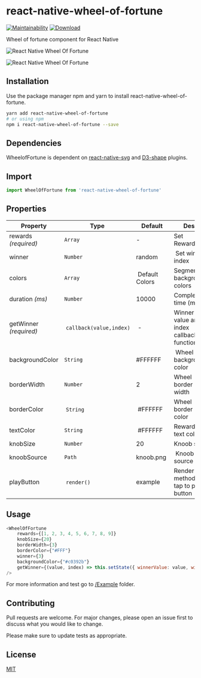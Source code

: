 # react-native-wheel-of-fortune 
[![Maintainability](https://api.codeclimate.com/v1/badges/516712bad4032cba5439/maintainability)](https://codeclimate.com/github/eftalyurtseven/react-native-wheel-of-fortune)
[![Download](https://img.shields.io/npm/dm/react-native-wheel-of-fortune.svg)](https://github.com/eftalyurtseven/react-native-wheel-of-fortune)


Wheel of fortune component for React Native

![React Native Wheel Of Fortune](https://github.com/eftalyurtseven/react-native-wheel-of-fortune/raw/master/assets/images/RNWheelOfFortune.gif "React Native Wheel Of Fortune")

![React Native Wheel Of Fortune](https://github.com/eftalyurtseven/react-native-wheel-of-fortune/raw/master/assets/images/demo.png "React Native Wheel Of Fortune")


## Installation

Use the package manager npm and yarn to install react-native-wheel-of-fortune.

```bash
yarn add react-native-wheel-of-fortune
# or using npm
npm i react-native-wheel-of-fortune --save
```

## Dependencies
WheelofFortune is dependent on [react-native-svg](https://github.com/react-native-community/react-native-svg) and [D3-shape](https://github.com/d3/d3-shape) plugins.

## Import

```js
import WheelOfFortune from 'react-native-wheel-of-fortune'
```

## Properties
Property | Type | Default | Desc
--- | --- | --- | ---
rewards *(required)* | `Array` | - | Set Rewards 
winner | `Number` | random | Set winner index
colors | `Array` | Default Colors | Segment background colors
duration *(ms)* | `Number` | 10000 | Completion time  (ms)
getWinner *(required)* | `callback(value,index)` | - | Winner value and index callback function
backgroundColor | `String` | #FFFFFF | Wheel background color
borderWidth | `Number` | 2 | Wheel border width
borderColor | `String` | #FFFFFF | Wheel border color
textColor | `String` | #FFFFFF | Rewards text color
knobSize | `Number` | 20 | Knoob size
knoobSource | `Path` | knoob.png | Knoob source
playButton | `render()` | example | Render method for tap to play button

## Usage
```js
<WheelOfFortune
    rewards={[1, 2, 3, 4, 5, 6, 7, 8, 9]}
    knobSize={20}
    borderWidth={3}
    borderColor={"#FFF"}
    winner={3}
    backgroundColor={"#c0392b"}
    getWinner={(value, index) => this.setState({ winnerValue: value, winnerIndex: index })}
/>        
```
For more information and test go to [/Example](https://github.com/eftalyurtseven/react-native-wheel-of-fortune/tree/master/Example) folder.



## Contributing
Pull requests are welcome. For major changes, please open an issue first to discuss what you would like to change.

Please make sure to update tests as appropriate.


## License
[MIT](https://choosealicense.com/licenses/mit/)